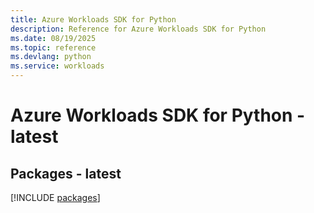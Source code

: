 ```yaml
---
title: Azure Workloads SDK for Python
description: Reference for Azure Workloads SDK for Python
ms.date: 08/19/2025
ms.topic: reference
ms.devlang: python
ms.service: workloads
---
```

# Azure Workloads SDK for Python - latest
## Packages - latest
[!INCLUDE [packages](workloads-index.md)]